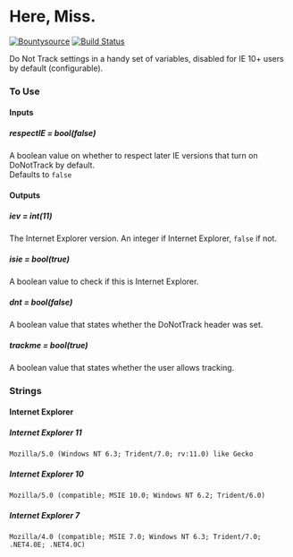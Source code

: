 Here, Miss.
==========

[![Bountysource](https://www.bountysource.com/badge/tracker?tracker_id=8706394)](https://www.bountysource.com/teams/eustasy/issues?tracker_ids=8706394)
[![Build Status](https://travis-ci.org/eustasy/here-miss.svg?branch=master)](https://travis-ci.org/eustasy/here-miss)

Do Not Track settings in a handy set of variables, disabled for IE 10+ users by default (configurable).

### To Use
#### Inputs
##### respectIE = bool(false)
A boolean value on whether to respect later IE versions that turn on DoNotTrack by default.  
Defaults to `false`
#### Outputs
##### iev = int(11)
The Internet Explorer version. An integer if Internet Explorer, `false` if not.
##### isie = bool(true)
A boolean value to check if this is Internet Explorer.
##### dnt = bool(false)
A boolean value that states whether the DoNotTrack header was set.
##### trackme = bool(true)
A boolean value that states whether the user allows tracking.

### Strings
#### Internet Explorer
##### Internet Explorer 11
`Mozilla/5.0 (Windows NT 6.3; Trident/7.0; rv:11.0) like Gecko`
##### Internet Explorer 10
`Mozilla/5.0 (compatible; MSIE 10.0; Windows NT 6.2; Trident/6.0)`
##### Internet Explorer 7
`Mozilla/4.0 (compatible; MSIE 7.0; Windows NT 6.3; Trident/7.0; .NET4.0E; .NET4.0C)`
